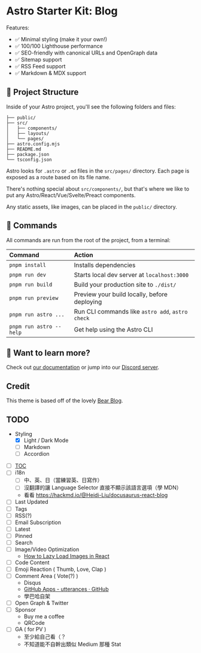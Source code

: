 # Astro Starter Kit: Blog

Features:

- ✅ Minimal styling (make it your own!)
- ✅ 100/100 Lighthouse performance
- ✅ SEO-friendly with canonical URLs and OpenGraph data
- ✅ Sitemap support
- ✅ RSS Feed support
- ✅ Markdown & MDX support

## 🚀 Project Structure

Inside of your Astro project, you'll see the following folders and files:

```
├── public/
├── src/
│   ├── components/
│   ├── layouts/
│   └── pages/
├── astro.config.mjs
├── README.md
├── package.json
└── tsconfig.json
```

Astro looks for `.astro` or `.md` files in the `src/pages/` directory. Each page is exposed as a route based on its file name.

There's nothing special about `src/components/`, but that's where we like to put any Astro/React/Vue/Svelte/Preact components.

Any static assets, like images, can be placed in the `public/` directory.

## 🧞 Commands

All commands are run from the root of the project, from a terminal:

| Command                | Action                                           |
| :--------------------- | :----------------------------------------------- |
| `pnpm install`          | Installs dependencies                            |
| `pnpm run dev`          | Starts local dev server at `localhost:3000`      |
| `pnpm run build`        | Build your production site to `./dist/`          |
| `pnpm run preview`      | Preview your build locally, before deploying     |
| `pnpm run astro ...`    | Run CLI commands like `astro add`, `astro check` |
| `pnpm run astro --help` | Get help using the Astro CLI                     |

## 👀 Want to learn more?

Check out [our documentation](https://docs.astro.build) or jump into our [Discord server](https://astro.build/chat).

## Credit

This theme is based off of the lovely [Bear Blog](https://github.com/HermanMartinus/bearblog/).

## TODO
- Styling
  - [x] Light / Dark Mode
  - [ ] Markdown
  - [ ] Accordion
- [ ] [TOC](https://docs.astro.build/en/guides/markdown-content/#markdown-plugins)
- [ ] i18n
	- [ ] 中、英、日（當練習英、日寫作）
	- [ ] 沒翻譯的讓 Language Selector 直接不顯示該語言選項（學 MDN）
  - 看看 https://hackmd.io/@Heidi-Liu/docusaurus-react-blog
- [ ] Last Updated
- [ ] Tags
- [ ] RSS(?)
- [ ] Email Subscription
- [ ] Latest
- [ ] Pinned
- [ ] Search
- [ ] Image/Video Optimization
	- [How to Lazy Load Images in React](https://www.freecodecamp.org/news/how-to-lazy-load-images-in-react/)
- [ ] Code Content
- [ ] Emoji Reaction ( Thumb, Love, Clap )
- [ ] Comment Area ( Vote(?) )
	- Disqus
	- [GitHub Apps - utterances · GitHub](https://github.com/apps/utterances)
	- 學巴哈自架
- [ ] Open Graph & Twitter
- [ ] Sponsor
	- Buy me a coffee
	- QRCode
- [ ] GA ( for PV )
	- 至少給自己看（？
	- 不知道能不自幹出類似 Medium 那種 Stat
